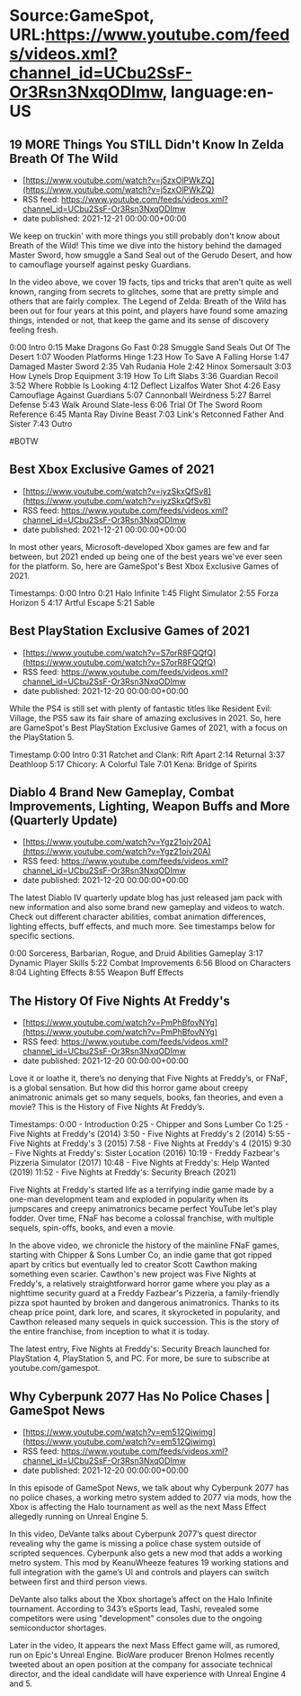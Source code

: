 # Source:GameSpot, URL:https://www.youtube.com/feeds/videos.xml?channel_id=UCbu2SsF-Or3Rsn3NxqODImw, language:en-US

## 19 MORE Things You STILL Didn't Know In Zelda Breath Of The Wild
 - [https://www.youtube.com/watch?v=j5zxOlPWkZQ](https://www.youtube.com/watch?v=j5zxOlPWkZQ)
 - RSS feed: https://www.youtube.com/feeds/videos.xml?channel_id=UCbu2SsF-Or3Rsn3NxqODImw
 - date published: 2021-12-21 00:00:00+00:00

We keep on truckin' with more things you still probably don't know about Breath of the Wild! This time we dive into the history behind the damaged Master Sword, how smuggle a Sand Seal out of the Gerudo Desert, and how to camouflage yourself against pesky Guardians.

In the video above, we cover 19 facts, tips and tricks that aren’t quite as well known, ranging from secrets to glitches, some that are pretty simple and others that are fairly complex. The Legend of Zelda: Breath of the Wild has been out for four years at this point, and players have found some amazing things, intended or not, that keep the game and its sense of discovery feeling fresh.

0:00 Intro
0:15 Make Dragons Go Fast
0:28 Smuggle Sand Seals Out Of The Desert
1:07 Wooden Platforms Hinge
1:23 How To Save A Falling Horse
1:47 Damaged Master Sword
2:35 Vah Rudania Hole
2:42 Hinox Somersault
3:03 How Lynels Drop Equipment
3:19 How To Lift Slabs
3:36 Guardian Recoil
3:52 Where Robbie Is Looking
4:12 Deflect Lizalfos Water Shot
4:26 Easy Camouflage Against Guardians
5:07 Cannonball Weirdness
5:27 Barrel Defense
5:43 Walk Around Slate-less
6:06 Trial Of The Sword Room Reference
6:45 Manta Ray Divine Beast
7:03 Link's Retconned Father And Sister
7:43 Outro

#BOTW

## Best Xbox Exclusive Games of 2021
 - [https://www.youtube.com/watch?v=iyzSkxQfSv8](https://www.youtube.com/watch?v=iyzSkxQfSv8)
 - RSS feed: https://www.youtube.com/feeds/videos.xml?channel_id=UCbu2SsF-Or3Rsn3NxqODImw
 - date published: 2021-12-21 00:00:00+00:00

In most other years, Microsoft-developed Xbox games are few and far between, but 2021 ended up being one of the best years we've ever seen for the platform. So, here are GameSpot's Best Xbox Exclusive Games of 2021.

Timestamps:
0:00 Intro
0:21 Halo Infinite
1:45 Flight Simulator
2:55 Forza Horizon 5
4:17 Artful Escape
5:21 Sable

## Best PlayStation Exclusive Games of 2021
 - [https://www.youtube.com/watch?v=S7orR8FQQfQ](https://www.youtube.com/watch?v=S7orR8FQQfQ)
 - RSS feed: https://www.youtube.com/feeds/videos.xml?channel_id=UCbu2SsF-Or3Rsn3NxqODImw
 - date published: 2021-12-20 00:00:00+00:00

While the PS4 is still set with plenty of fantastic titles like Resident Evil: Village, the PS5 saw its fair share of amazing exclusives in 2021. So, here are GameSpot's Best PlayStation Exclusive Games of 2021, with a focus on the PlayStation 5.

Timestamp
0:00 Intro
0:31 Ratchet and Clank: Rift Apart
2:14 Returnal
3:37 Deathloop
5:17 Chicory: A Colorful Tale
7:01 Kena: Bridge of Spirits

## Diablo 4 Brand New Gameplay, Combat Improvements, Lighting, Weapon Buffs and More (Quarterly Update)
 - [https://www.youtube.com/watch?v=Ygz21oiv20A](https://www.youtube.com/watch?v=Ygz21oiv20A)
 - RSS feed: https://www.youtube.com/feeds/videos.xml?channel_id=UCbu2SsF-Or3Rsn3NxqODImw
 - date published: 2021-12-20 00:00:00+00:00

The latest Diablo IV quarterly update blog has just released jam pack with new information and also some brand new gameplay and videos to watch. Check out different character abilities, combat animation differences, lighting effects, buff effects, and much more. See timestamps below for specific sections.

0:00 Sorceress, Barbarian, Rogue, and Druid Abilities Gameplay
3:17 Dynamic Player Skills
5:22 Combat Improvements
6:56 Blood on Characters
8:04 Lighting Effects
8:55 Weapon Buff Effects

## The History Of Five Nights At Freddy's
 - [https://www.youtube.com/watch?v=PmPhBfovNYg](https://www.youtube.com/watch?v=PmPhBfovNYg)
 - RSS feed: https://www.youtube.com/feeds/videos.xml?channel_id=UCbu2SsF-Or3Rsn3NxqODImw
 - date published: 2021-12-20 00:00:00+00:00

Love it or loathe it, there’s no denying that Five Nights at Freddy’s, or FNaF, is a global sensation.  But how did this horror game about creepy animatronic animals get so many sequels, books, fan theories, and even a movie? This is the History of Five Nights At Freddy’s.

Timestamps:
0:00 - Introduction
0:25 - Chipper and Sons Lumber Co
1:25 -  Five Nights at Freddy's (2014)
3:50 -  Five Nights at Freddy's 2 (2014)
5:55 -  Five Nights at Freddy's 3 (2015)
7:58 -  Five Nights at Freddy's 4 (2015)
9:30 -  Five Nights at Freddy's: Sister Location (2016)
10:19 -  Freddy Fazbear's Pizzeria Simulator (2017)
10:48 -  Five Nights at Freddy's: Help Wanted (2019)
11:52 -  Five Nights at Freddy's: Security Breach (2021)

Five Nights at Freddy's started life as a terrifying indie game made by a one-man development team and exploded in popularity when its jumpscares and creepy animatronics became perfect YouTube let's play fodder. Over time, FNaF has become a colossal franchise, with multiple sequels, spin-offs, books, and even a movie. 

In the above video, we chronicle the history of the mainline FNaF games, starting with Chipper & Sons Lumber Co, an indie game that got ripped apart by critics but eventually led to creator Scott Cawthon making something even scarier.  Cawthon's new project was Five Nights at Freddy's, a relatively straightforward horror game where you play as a nighttime security guard at a Freddy Fazbear's Pizzeria, a family-friendly pizza spot haunted by broken and dangerous animatronics. Thanks to its cheap price point, dark lore, and scares, it skyrocketed in popularity, and Cawthon released many sequels in quick succession. This is the story of the entire franchise, from inception to what it is today.

The latest entry, Five Nights at Freddy's: Security Breach launched for PlayStation 4, PlayStation 5, and PC. For more, be sure to subscribe at youtube.com/gamespot.

## Why Cyberpunk 2077 Has No Police Chases | GameSpot News
 - [https://www.youtube.com/watch?v=em512Qjwimg](https://www.youtube.com/watch?v=em512Qjwimg)
 - RSS feed: https://www.youtube.com/feeds/videos.xml?channel_id=UCbu2SsF-Or3Rsn3NxqODImw
 - date published: 2021-12-20 00:00:00+00:00

In this episode of GameSpot News, we talk about why Cyberpunk 2077 has no police chases, a working metro system added to 2077 via mods, how the Xbox is affecting the Halo tournament as well as the next Mass Effect allegedly running on Unreal Engine 5. 

In this video, DeVante talks about Cyberpunk 2077’s quest director revealing why the game is missing a police chase system outside of scripted sequences. Cyberpunk also gets a new mod that adds a working metro system. This mod by KeanuWheeze features 19 working stations and full integration with the game’s UI and controls and players can switch between first and third person views. 

DeVante also talks about the Xbox shortage’s affect on the Halo Infinite tournament. According to 343’s eSports lead, Tashi, revealed some competitors were using "development" consoles due to the ongoing semiconductor shortages.

Later in the video, It appears the next Mass Effect game will, as rumored, run on Epic's Unreal Engine. BioWare producer Brenon Holmes recently tweeted about an open position at the company for associate technical director, and the ideal candidate will have experience with Unreal Engine 4 and 5.

